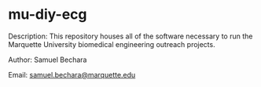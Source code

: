 # mu-diy-ecg

Description: This repository houses all of the software necessary to run the Marquette University biomedical engineering outreach projects.

Author: Samuel Bechara

Email: samuel.bechara@marquette.edu
